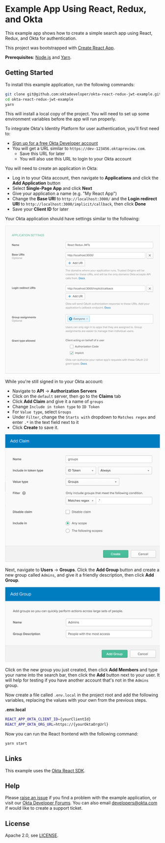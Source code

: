 # Example App Using React, Redux, and Okta

This example app shows how to create a simple search app using React, Redux, and Okta for authentication.

This project was bootstrapped with [Create React App](https://github.com/facebookincubator/create-react-app).

**Prerequisites**: [Node.js](https://nodejs.org/en/) and [Yarn](https://yarnpkg.com/lang/en/).

## Getting Started

To install this example application, run the following commands:

```bash
git clone git@github.com:oktadeveloper/okta-react-redux-jwt-example.git
cd okta-react-redux-jwt-example
yarn
```

This will install a local copy of the project. You will need to set up some environment variables before the app will run properly.

To integrate Okta's Identity Platform for user authentication, you'll first need to:

* [Sign up for a free Okta Developer account](https://www.okta.com/developer/signup/)
* You will get a URL similar to `https://dev-123456.oktapreview.com`.
  * Save this URL for later
  * You will also use this URL to login to your Okta account

You will need to create an application in Okta:

* Log in to your Okta account, then navigate to **Applications** and click the **Add Application** button
* Select **Single-Page App** and click **Next**
* Give your application a name (e.g. "My React App")
* Change the **Base URI** to `http://localhost:3000/` and the **Login redirect URI** to `http://localhost:3000/implicit/callback`, then click **Done**
* Save your **Client ID** for later

Your Okta application should have settings similar to the following:

![Okta Application Settings](images/okta-app-settings.png)

While you're still signed in to your Okta account:
  * Navigate to **API** -> **Authorization Servers**
  * Click on the `default` server, then go to the **Claims** tab
  * Click **Add Claim** and give it a name of `groups`
  * Change `Include in token type` to `ID Token`
  * For `Value type`, select `Groups`
  * Under `Filter`, change the `Starts with` dropdown to `Matches regex` and enter `.*` in the text field next to it
  * Click **Create** to save it.

![Add Groups Claim](./images/okta-add-groups-claim.png)

Next, navigate to **Users** -> **Groups**. Click the **Add Group** button and create a new group called `Admins`, and give it a friendly description, then click **Add Group**.

![Add Admins Group](./images/okta-add-admins-group.png)

Click on the new group you just created, then click **Add Members** and type your name into the search bar, then click the **Add** button next to your user. It will help for testing if you have another account that's not in the `Admins` group.

Now create a file called `.env.local` in the project root and add the following variables, replacing the values with your own from the previous steps.

**.env.local**
```bash
REACT_APP_OKTA_CLIENT_ID={yourClientId}
REACT_APP_OKTA_ORG_URL=https://{yourOktaOrgUrl}
```

Now you can run the React frontend with the following command:

```bash
yarn start
```

## Links

This example uses the [Okta React SDK](https://github.com/okta/okta-oidc-js/tree/master/packages/okta-react).

## Help

Please [raise an issue](https://github.com/oktadeveloper/okta-react-redux-jwt-example/issues) if you find a problem with the example application, or visit our [Okta Developer Forums](https://devforum.okta.com/). You can also email [developers@okta.com](mailto:developers@okta.com) if would like to create a support ticket.

## License

Apache 2.0, see [LICENSE](LICENSE).
